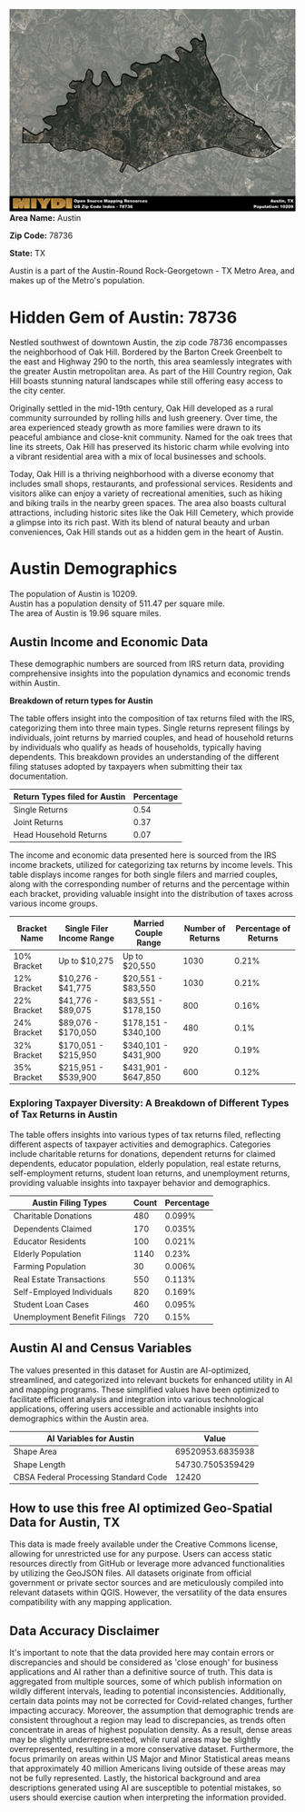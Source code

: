 ![Image Alt Text](../_images/78736.png)
**Area Name:** Austin

**Zip Code:** 78736

**State:** TX

Austin is a part of the Austin-Round Rock-Georgetown - TX Metro Area, and makes up  of the Metro's population.  

# Hidden Gem of Austin: 78736

Nestled southwest of downtown Austin, the zip code 78736 encompasses the neighborhood of Oak Hill. Bordered by the Barton Creek Greenbelt to the east and Highway 290 to the north, this area seamlessly integrates with the greater Austin metropolitan area. As part of the Hill Country region, Oak Hill boasts stunning natural landscapes while still offering easy access to the city center.

Originally settled in the mid-19th century, Oak Hill developed as a rural community surrounded by rolling hills and lush greenery. Over time, the area experienced steady growth as more families were drawn to its peaceful ambiance and close-knit community. Named for the oak trees that line its streets, Oak Hill has preserved its historic charm while evolving into a vibrant residential area with a mix of local businesses and schools.

Today, Oak Hill is a thriving neighborhood with a diverse economy that includes small shops, restaurants, and professional services. Residents and visitors alike can enjoy a variety of recreational amenities, such as hiking and biking trails in the nearby green spaces. The area also boasts cultural attractions, including historic sites like the Oak Hill Cemetery, which provide a glimpse into its rich past. With its blend of natural beauty and urban conveniences, Oak Hill stands out as a hidden gem in the heart of Austin.

# Austin Demographics

The population of Austin is 10209.  
Austin has a population density of 511.47 per square mile.  
The area of Austin is 19.96 square miles.  

## Austin Income and Economic Data

These demographic numbers are sourced from IRS return data, providing comprehensive insights into the population dynamics and economic trends within Austin.

**Breakdown of return types for Austin**

The table offers insight into the composition of tax returns filed with the IRS, categorizing them into three main types. Single returns represent filings by individuals, joint returns by married couples, and head of household returns by individuals who qualify as heads of households, typically having dependents. This breakdown provides an understanding of the different filing statuses adopted by taxpayers when submitting their tax documentation.

| Return Types filed for Austin                              | Percentage          |
|----------------------------------------------------------|---------------------|
| Single Returns                                            | 0.54 |
| Joint Returns                                             | 0.37 |
| Head Household Returns                                    | 0.07 |

The income and economic data presented here is sourced from the IRS income brackets, utilized for categorizing tax returns by income levels. This table displays income ranges for both single filers and married couples, along with the corresponding number of returns and the percentage within each bracket, providing valuable insight into the distribution of taxes across various income groups.

| Bracket Name       | Single Filer Income Range | Married Couple Range | Number of Returns | Percentage of Returns |
|--------------------|----------------------------|----------------------|-------------------|-----------------------|
| 10% Bracket        | Up to $10,275              | Up to $20,550        | 1030 | 0.21% |
| 12% Bracket        | $10,276 - $41,775          | $20,551 - $83,550    | 1030 | 0.21% |
| 22% Bracket        | $41,776 - $89,075          | $83,551 - $178,150   | 800 | 0.16% |
| 24% Bracket        | $89,076 - $170,050         | $178,151 - $340,100  | 480 | 0.1% |
| 32% Bracket        | $170,051 - $215,950        | $340,101 - $431,900  | 920 | 0.19% |
| 35% Bracket        | $215,951 - $539,900        | $431,901 - $647,850  | 600 | 0.12% |

### Exploring Taxpayer Diversity: A Breakdown of Different Types of Tax Returns in Austin

The table offers insights into various types of tax returns filed, reflecting different aspects of taxpayer activities and demographics. Categories include charitable returns for donations, dependent returns for claimed dependents, educator population, elderly population, real estate returns, self-employment returns, student loan returns, and unemployment returns, providing valuable insights into taxpayer behavior and demographics.

| Austin Filing Types                    | Count | Percentage |
|--------------------------------------|-------|------------|
| Charitable Donations                 | 480 | 0.099% |
| Dependents Claimed                   | 170 | 0.035% |
| Educator Residents                   | 100 | 0.021% |
| Elderly Population                   | 1140 | 0.23% |
| Farming Population                   | 30 | 0.006% |
| Real Estate Transactions             | 550 | 0.113% |
| Self-Employed Individuals            | 820 | 0.169% |
| Student Loan Cases                   | 460 | 0.095% |
| Unemployment Benefit Filings         | 720 | 0.15% |

## Austin AI and Census Variables

The values presented in this dataset for Austin are AI-optimized, streamlined, and categorized into relevant buckets for enhanced utility in AI and mapping programs. These simplified values have been optimized to facilitate efficient analysis and integration into various technological applications, offering users accessible and actionable insights into demographics within the Austin area.

| AI Variables for Austin | Value |
|-------------|-------|
| Shape Area | 69520953.6835938 |
| Shape Length | 54730.7505359429 |
| CBSA Federal Processing Standard Code | 12420 |

## How to use this free AI optimized Geo-Spatial Data for Austin, TX

This data is made freely available under the Creative Commons license, allowing for unrestricted use for any purpose. Users can access static resources directly from GitHub or leverage more advanced functionalities by utilizing the GeoJSON files. All datasets originate from official government or private sector sources and are meticulously compiled into relevant datasets within QGIS. However, the versatility of the data ensures compatibility with any mapping application.

## Data Accuracy Disclaimer
It's important to note that the data provided here may contain errors or discrepancies and should be considered as 'close enough' for business applications and AI rather than a definitive source of truth. This data is aggregated from multiple sources, some of which publish information on wildly different intervals, leading to potential inconsistencies. Additionally, certain data points may not be corrected for Covid-related changes, further impacting accuracy. Moreover, the assumption that demographic trends are consistent throughout a region may lead to discrepancies, as trends often concentrate in areas of highest population density. As a result, dense areas may be slightly underrepresented, while rural areas may be slightly overrepresented, resulting in a more conservative dataset. Furthermore, the focus primarily on areas within US Major and Minor Statistical areas means that approximately 40 million Americans living outside of these areas may not be fully represented. Lastly, the historical background and area descriptions generated using AI are susceptible to potential mistakes, so users should exercise caution when interpreting the information provided.
